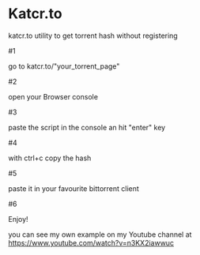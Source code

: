 # Katcr.to
katcr.to utility to get torrent hash without registering

#1

go to katcr.to/"your_torrent_page"

 #2
 
open your Browser console

#3

paste the script in the console an hit "enter" key

#4

with ctrl+c copy the hash 

#5

paste it in your favourite bittorrent client

#6

Enjoy!

you can see my own example on my Youtube channel at https://www.youtube.com/watch?v=n3KX2iawwuc 
